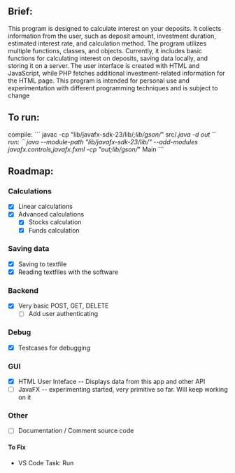 ## Brief: 
This program is designed to calculate interest on your deposits. 
It collects information from the user, such as deposit amount, investment duration, estimated interest rate, and calculation method. 
The program utilizes multiple functions, classes, and objects. 
Currently, it includes basic functions for calculating interest on deposits, saving data locally, and storing it on a server. 
The user interface is created with HTML and JavaScript, while PHP fetches additional investment-related information for the HTML page. 
This program is intended for personal use and experimentation with different programming techniques and is subject to change

## To run:

compile:
´´´
javac -cp "lib/javafx-sdk-23/lib/*;lib/gson/*" src/*.java -d out
´´´
run:
´´´
java --module-path "lib/javafx-sdk-23/lib/" --add-modules javafx.controls,javafx.fxml -cp "out;lib/gson/*" Main
´´´

## Roadmap: 
### Calculations 
* [x] Linear calculations 
* [X] Advanced calculations
    * [X] Stocks calculation
    * [X] Funds calculation

### Saving data 
* [x] Saving to textfile 
* [x] Reading textfiles with the software

### Backend 
* [x] Very basic POST, GET, DELETE 
    * [ ]  Add user authenticating

### Debug 
* [x] Testcases for debugging

### GUI 
* [x] HTML User Inteface -- Displays data from this app and other API
* [ ]  JavaFX -- experimenting started, very primitive so far. Will keep working on it

### Other
* [ ] Documentation / Comment source code

#### To Fix
* VS Code Task: Run



